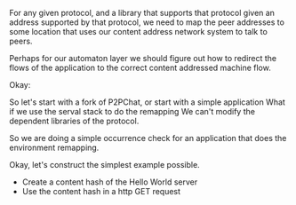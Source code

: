 For any given protocol, and a library that supports that protocol given an
address supported by that protocol, we need to map the peer addresses to some
location that uses our content address network system to talk to peers.

Perhaps for our automaton layer we should figure out how to redirect the flows
of the application to the correct content addressed machine flow.

Okay:

So let's start with a fork of P2PChat, or start with a simple application
What if we use the serval stack to do the remapping
We can't modify the dependent libraries of the protocol.

So we are doing a simple occurrence check for an application that does the
environment remapping.

Okay, let's construct the simplest example possible.

- Create a content hash of the Hello World server
- Use the content hash in a http GET request


